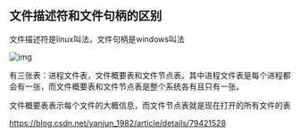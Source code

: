 ## 文件描述符和文件句柄的区别

文件描述符是linux叫法，文件句柄是windows叫法

![img](https://www.pianshen.com/images/595/2d1cc83afaced8a8f39bfb9aaa3803e3.JPEG)

有三张表：进程文件表，文件概要表和文件节点表。其中进程文件表是每个进程都会有一张，而文件概要表和文件节点表是整个系统各有且只有一张。

文件概要表表示每个文件的大概信息，而文件节点表就是现在打开的所有文件的表

https://blog.csdn.net/yanjun_1982/article/details/79421528